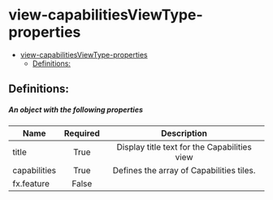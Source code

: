 <a name="view-capabilitiesviewtype-properties"></a>
# view-capabilitiesViewType-properties
* [view-capabilitiesViewType-properties](#view-capabilitiesviewtype-properties)
    * [Definitions:](#view-capabilitiesviewtype-properties-definitions)

<a name="view-capabilitiesviewtype-properties-definitions"></a>
## Definitions:
<a name="view-capabilitiesviewtype-properties-definitions-an-object-with-the-following-properties"></a>
##### An object with the following properties
| Name | Required | Description
| ---|:--:|:--:|
|title|True|Display title text for the Capabilities view
|capabilities|True|Defines the array of Capabilities tiles.
|fx.feature|False|
